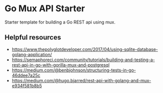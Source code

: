 # Go Mux API Starter

Starter template for building a Go REST api using mux.

## Helpful resources

- https://www.thepolyglotdeveloper.com/2017/04/using-sqlite-database-golang-application/
- https://semaphoreci.com/community/tutorials/building-and-testing-a-rest-api-in-go-with-gorilla-mux-and-postgresql
- https://medium.com/@benbjohnson/structuring-tests-in-go-46ddee7a25c
- https://medium.com/@hugo.bjarred/rest-api-with-golang-and-mux-e934f581b8b5
